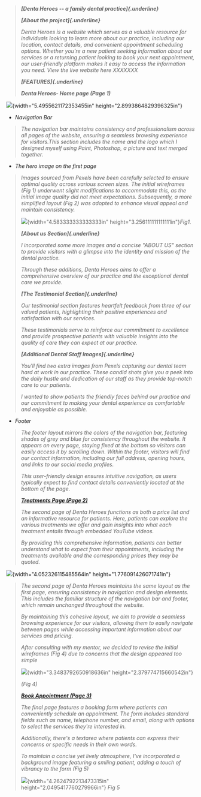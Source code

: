 > ***[Denta Heroes -- a family dental practice]{.underline}***
>
> ***[About the project]{.underline}***
>
> *Denta Heroes is a website which serves as a valuable resource for
> individuals looking to learn more about our practice, including our
> location, contact details, and convenient appointment scheduling
> options. Whether you\'re a new patient seeking information about our
> services or a returning patient looking to book your next appointment,
> our user-friendly platform makes it easy to access the information you
> need. View the live website here XXXXXXX*
>
> ***[FEATURES]{.underline}***
>
> ***Denta Heroes- Home page (Page 1)***

![](vertopal_998ea8be4b8a4e0ca4c9e5ab6176b5e5/media/image2.png){width="5.4955621172353455in"
height="2.8993864829396325in"}

-   *Navigation Bar*

> *The navigation bar maintains consistency and professionalism across
> all pages of the website, ensuring a seamless browsing experience for
> visitors.This section includes the name and the logo which I designed
> myself using Paint, Photoshop, a picture and text merged together.*

-   *The hero image on the first page*

> *Images sourced from Pexels have been carefully selected to ensure
> optimal quality across various screen sizes. The initial wireframes
> (Fig 1) underwent slight modifications to accommodate this, as the
> initial image quality did not meet expectations. Subsequently, a more
> simplified layout (Fig 2) was adopted to enhance visual appeal and
> maintain consistency.*
>
> ![](vertopal_998ea8be4b8a4e0ca4c9e5ab6176b5e5/media/image3.png){width="4.583333333333333in"
> height="3.256111111111111in"}*Fig1.*
>
> ***[About us Section]{.underline}***
>
> *I incorporated some more images and a concise \"ABOUT US\" section to
> provide visitors with a glimpse into the identity and mission of the
> dental practice.*
>
> *Through these additions, Denta Heroes aims to offer a comprehensive
> overview of our practice and the exceptional dental care we provide.*
>
> ***[The Testimonial Section]{.underline}***
>
> *Our testimonial section features heartfelt feedback from three of our
> valued patients, highlighting their positive experiences and
> satisfaction with our services.*
>
> *These testimonials serve to reinforce our commitment to excellence
> and provide prospective patients with valuable insights into the
> quality of care they can expect at our practice.*
>
> ***[Additional Dental Staff Images]{.underline}***
>
> *You\'ll find two extra images from Pexels capturing our dental team
> hard at work in our practice. These candid shots give you a peek into
> the daily hustle and dedication of our staff as they provide top-notch
> care to our patients.*
>
> *I wanted to show patients the friendly faces behind our practice and
> our commitment to making your dental experience as comfortable and
> enjoyable as possible.*

-   *Footer*

> *The footer layout mirrors the colors of the navigation bar, featuring
> shades of grey and blue for consistency throughout the website. It
> appears on every page, staying fixed at the bottom so visitors can
> easily access it by scrolling down. Within the footer, visitors will
> find our contact information, including our full address, opening
> hours, and links to our social media profiles.*
>
> *This user-friendly design ensures intuitive navigation, as users
> typically expect to find contact details conveniently located at the
> bottom of the page.*
>
> [***Treatments Page (Page
> 2)***](https://leannecodes.github.io/in-the-net/fixtures-and-results.html)
>
> *The second page of Denta Heroes functions as both a price list and an
> informative resource for patients. Here, patients can explore the
> various treatments we offer and gain insights into what each treatment
> entails through embedded YouTube videos.*
>
> *By providing this comprehensive information, patients can better
> understand what to expect from their appointments, including the
> treatments available and the corresponding prices they may be quoted.*

![](vertopal_998ea8be4b8a4e0ca4c9e5ab6176b5e5/media/image4.png){width="4.052326115485564in"
height="1.776091426071741in"}

> *The second page of Denta Heroes maintains the same layout as the
> first page, ensuring consistency in navigation and design elements.
> This includes the familiar structure of the navigation bar and footer,
> which remain unchanged throughout the website.*
>
> *By maintaining this cohesive layout, we aim to provide a seamless
> browsing experience for our visitors, allowing them to easily navigate
> between pages while accessing important information about our services
> and pricing.*
>
> *After consulting with my mentor, we decided to revise the initial
> wireframes (Fig 4) due to concerns that the design appeared too
> simple*
>
> ![](vertopal_998ea8be4b8a4e0ca4c9e5ab6176b5e5/media/image5.png){width="3.3483792650918636in"
> height="2.379774715660542in"}
>
> *(Fig 4)*
>
> [***Book Appointment (Page
> 3)***](https://adinabo.github.io/Denta-Heroes/bookappointment.html)
>
> *The final page features a booking form where patients can
> conveniently schedule an appointment. The form includes standard
> fields such as name, telephone number, and email, along with options
> to select the services they\'re interested in.*
>
> *Additionally, there\'s a textarea where patients can express their
> concerns or specific needs in their own words.*
>
> *To maintain a concise yet lively atmosphere, I\'ve incorporated a
> background image featuring a smiling patient, adding a touch of
> vibrancy to the form (Fig 5)*
>
> ![](vertopal_998ea8be4b8a4e0ca4c9e5ab6176b5e5/media/image6.png){width="4.2624792213473315in"
> height="2.0495417760279966in"} *Fig 5*
>
> 